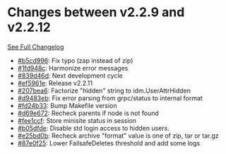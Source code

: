 # Changes between v2.2.9 and v2.2.12

[See Full Changelog](https://github.com/pydio/cells/compare/v2.2.9...v2.2.12)

- [#b5cd996](https://github.com/pydio/cells/commit/b5cd99641a83e8ef032d85975eb79ecacd0899ab): Fix typo (zap instead of zip)
- [#1fd948c](https://github.com/pydio/cells/commit/1fd948c505a3874e23829592a03f2e47284e0c64): Harmonize error messages
- [#839d46d](https://github.com/pydio/cells/commit/839d46dc870333b87ad678050097de9be6b02172): Next development cycle
- [#ef5961e](https://github.com/pydio/cells/commit/ef5961ee0dd7cc951b190b6c619ccb1ea646ca91): Release v2.2.11
- [#207bea6](https://github.com/pydio/cells/commit/207bea644fdd91921dbaa1fbadf9b801193c2703): Factorize "hidden" string to idm.UserAttrHidden
- [#d9483eb](https://github.com/pydio/cells/commit/d9483eb6ca67b196572f49b0dfcce10a0a9551db): Fix error parsing from grpc/status to internal format
- [#fd24b33](https://github.com/pydio/cells/commit/fd24b3307216d7e9ebae180b2ac4ef4d263db18d): Bump Makefile version
- [#d69e672](https://github.com/pydio/cells/commit/d69e6726e71158b035fd6b418469fcee104ad104): Recheck parents if node is not found
- [#fee1ccf](https://github.com/pydio/cells/commit/fee1ccf20c91c9279ce4fbba369504e589524f13): Store minisite status in session
- [#b05dfde](https://github.com/pydio/cells/commit/b05dfde599e3edad7dddd8d4d9d3d6fb30844935): Disable std login access to hidden users.
- [#e25bd0b](https://github.com/pydio/cells/commit/e25bd0b1b9572eb243add113f50d2bf4c71633f3): Recheck archive "format" value is one of zip, tar or tar.gz
- [#87e0f25](https://github.com/pydio/cells/commit/87e0f253b08e50b0eb8107a28b587697917bdacf): Lower FailsafeDeletes threshold and add some logs
